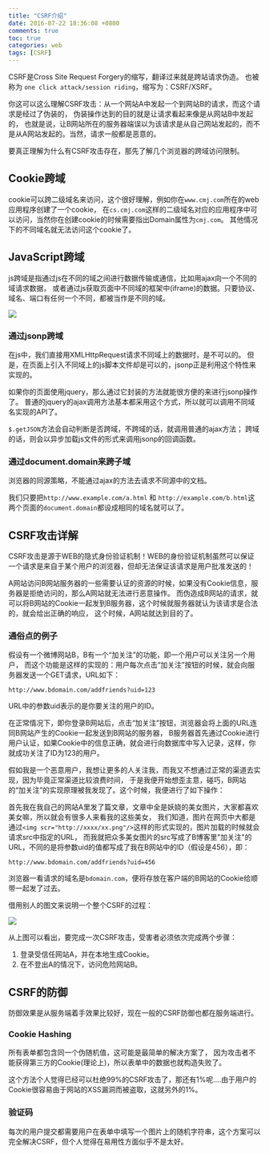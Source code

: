 ```yaml
---
title: "CSRF介绍"
date: 2016-07-22 18:36:08 +0800
comments: true
toc: true
categories: web
tags: [CSRF]
---
```

CSRF是Cross Site Request Forgery的缩写，翻译过来就是跨站请求伪造。
也被称为 `one click attack/session riding`，缩写为：CSRF/XSRF。

你这可以这么理解CSRF攻击：从一个网站A中发起一个到网站B的请求，而这个请求是经过了伪装的，
伪装操作达到的目的就是让请求看起来像是从网站B中发起的，
也就是说，让B网站所在的服务器端误以为该请求是从自己网站发起的，而不是从A网站发起的。当然，请求一般都是恶意的。<!--more-->

要真正理解为什么有CSRF攻击存在，那先了解几个浏览器的跨域访问限制。

## Cookie跨域

cookie可以跨二级域名来访问，这个很好理解，例如你在`www.cmj.com`所在的web应用程序创建了一个cookie，
在`cs.cmj.com`这样的二级域名对应的应用程序中可以访问，当然你在创建cookie的时候需要指出Domain属性为`cmj.com`。
其他情况下的不同域名就无法访问这个cookie了。

## JavaScript跨域

js跨域是指通过js在不同的域之间进行数据传输或通信，比如用ajax向一个不同的域请求数据，
或者通过js获取页面中不同域的框架中(iframe)的数据。只要协议、域名、端口有任何一个不同，都被当作是不同的域。

![](https://xnstatic-1253397658.file.myqcloud.com/csrf01.png)

### 通过jsonp跨域

在js中，我们直接用XMLHttpRequest请求不同域上的数据时，是不可以的。
但是，在页面上引入不同域上的js脚本文件却是可以的，jsonp正是利用这个特性来实现的。

如果你的页面使用jquery，那么通过它封装的方法就能很方便的来进行jsonp操作了。
普通的jquery的ajax调用方法基本都采用这个方式，所以就可以调用不同域名实现的API了。

`$.getJSON`方法会自动判断是否跨域，不跨域的话，就调用普通的ajax方法；
跨域的话，则会以异步加载js文件的形式来调用jsonp的回调函数。

### 通过document.domain来跨子域

浏览器的同源策略，不能通过ajax的方法去请求不同源中的文档。

我们只要把`http://www.example.com/a.html` 和 `http://example.com/b.html`这两个页面的`document.domain`都设成相同的域名就可以了。

## CSRF攻击详解

CSRF攻击是源于WEB的隐式身份验证机制！WEB的身份验证机制虽然可以保证一个请求是来自于某个用户的浏览器，但却无法保证该请求是用户批准发送的！

A网站访问B网站服务器的一些需要认证的资源的时候，如果没有Cookie信息，服务器是拒绝访问的，那么A网站就无法进行恶意操作。
而伪造成B网站的请求，就可以将B网站的Cookie一起发到B服务器，这个时候就服务器就认为该请求是合法的，就会给出正确的响应，
这个时候，A网站就达到目的了。

### 通俗点的例子

假设有一个微博网站B，B有一个“加关注”的功能，即一个用户可以关注另一个用户，
而这个功能是这样的实现的：用户每次点击“加关注”按钮的时候，就会向服务器发送一个GET请求，URL如下：

```
http://www.bdomain.com/addfriends?uid=123
```

URL中的参数uid表示的是你要关注的用户的ID。

在正常情况下，即你登录B网站后，点击“加关注”按钮，浏览器会将上面的URL连同B网站产生的Cookie一起发送到B网站的服务器，
B服务器首先通过Cookie进行用户认证，如果Cookie中的信息正确，就会进行向数据库中写入记录，这样，你就成功关注了ID为123的用户。

假如我是一个恶意用户，我想让更多的人关注我，而我又不想通过正常的渠道去实现，因为毕竟正常渠道比较浪费时间，
于是我便开始想歪主意，碰巧，B网站的“加关注”的实现原理被我发现了。这个时候，我便进行了如下操作：

首先我在我自己的网站A里发了篇文章，文章中全是妖娆的美女图片，大家都喜欢美女嘛，所以就会有很多人来看我的这些美女，
我们知道，图片在网页中大都是通过`<img scr="http://xxxx/xx.png"/>`这样的形式实现的，图片加载的时候就会请求src中指定的URL，
而我就把众多美女图片的src写成了B博客里"加关注"的URL，不同的是将参数uid的值都写成了我在B网站中的ID（假设是456），即：

```
http://www.bdomain.com/addfriends?uid=456
```

浏览器一看请求的域名是`bdomain.com`，便将存放在客户端的B网站的Cookie给顺带一起发了过去。

借用别人的图文来说明一个整个CSRF的过程：

![](https://xnstatic-1253397658.file.myqcloud.com/csrf02.png)

从上图可以看出，要完成一次CSRF攻击，受害者必须依次完成两个步骤：

1. 登录受信任网站A，并在本地生成Cookie。
2. 在不登出A的情况下，访问危险网站B。

## CSRF的防御

防御效果是从服务端着手效果比较好，现在一般的CSRF防御也都在服务端进行。

### Cookie Hashing

所有表单都包含同一个伪随机值，这可能是最简单的解决方案了，
因为攻击者不能获得第三方的Cookie(理论上)，所以表单中的数据也就构造失败了。

这个方法个人觉得已经可以杜绝99%的CSRF攻击了，那还有1%呢....由于用户的Cookie很容易由于网站的XSS漏洞而被盗取，这就另外的1%。

### 验证码

每次的用户提交都需要用户在表单中填写一个图片上的随机字符串，这个方案可以完全解决CSRF，但个人觉得在易用性方面似乎不是太好。


